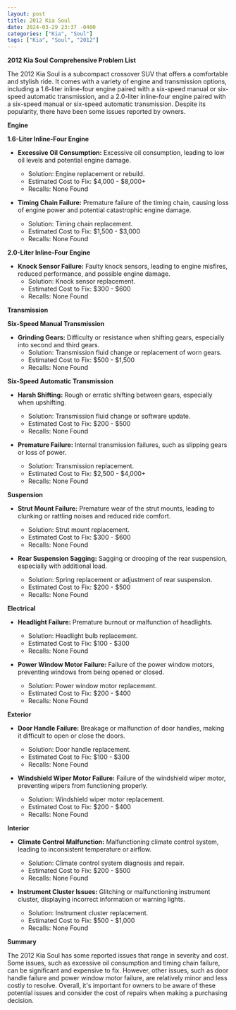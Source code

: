 ```yaml
---
layout: post
title: 2012 Kia Soul
date: 2024-03-29 23:37 -0400
categories: ["Kia", "Soul"]
tags: ["Kia", "Soul", "2012"]
---
```

**2012 Kia Soul Comprehensive Problem List**

The 2012 Kia Soul is a subcompact crossover SUV that offers a comfortable and stylish ride. It comes with a variety of engine and transmission options, including a 1.6-liter inline-four engine paired with a six-speed manual or six-speed automatic transmission, and a 2.0-liter inline-four engine paired with a six-speed manual or six-speed automatic transmission. Despite its popularity, there have been some issues reported by owners.

**Engine**

**1.6-Liter Inline-Four Engine**

* **Excessive Oil Consumption:** Excessive oil consumption, leading to low oil levels and potential engine damage.
    * Solution: Engine replacement or rebuild.
    * Estimated Cost to Fix: $4,000 - $8,000+
    * Recalls: None Found

* **Timing Chain Failure:** Premature failure of the timing chain, causing loss of engine power and potential catastrophic engine damage.
    * Solution: Timing chain replacement.
    * Estimated Cost to Fix: $1,500 - $3,000
    * Recalls: None Found

**2.0-Liter Inline-Four Engine**

* **Knock Sensor Failure:** Faulty knock sensors, leading to engine misfires, reduced performance, and possible engine damage.
    * Solution: Knock sensor replacement.
    * Estimated Cost to Fix: $300 - $600
    * Recalls: None Found

**Transmission**

**Six-Speed Manual Transmission**

* **Grinding Gears:** Difficulty or resistance when shifting gears, especially into second and third gears.
    * Solution: Transmission fluid change or replacement of worn gears.
    * Estimated Cost to Fix: $500 - $1,500
    * Recalls: None Found

**Six-Speed Automatic Transmission**

* **Harsh Shifting:** Rough or erratic shifting between gears, especially when upshifting.
    * Solution: Transmission fluid change or software update.
    * Estimated Cost to Fix: $200 - $500
    * Recalls: None Found

* **Premature Failure:** Internal transmission failures, such as slipping gears or loss of power.
    * Solution: Transmission replacement.
    * Estimated Cost to Fix: $2,500 - $4,000+
    * Recalls: None Found

**Suspension**

* **Strut Mount Failure:** Premature wear of the strut mounts, leading to clunking or rattling noises and reduced ride comfort.
    * Solution: Strut mount replacement.
    * Estimated Cost to Fix: $300 - $600
    * Recalls: None Found

* **Rear Suspension Sagging:** Sagging or drooping of the rear suspension, especially with additional load.
    * Solution: Spring replacement or adjustment of rear suspension.
    * Estimated Cost to Fix: $200 - $500
    * Recalls: None Found

**Electrical**

* **Headlight Failure:** Premature burnout or malfunction of headlights.
    * Solution: Headlight bulb replacement.
    * Estimated Cost to Fix: $100 - $300
    * Recalls: None Found

* **Power Window Motor Failure:** Failure of the power window motors, preventing windows from being opened or closed.
    * Solution: Power window motor replacement.
    * Estimated Cost to Fix: $200 - $400
    * Recalls: None Found

**Exterior**

* **Door Handle Failure:** Breakage or malfunction of door handles, making it difficult to open or close the doors.
    * Solution: Door handle replacement.
    * Estimated Cost to Fix: $100 - $300
    * Recalls: None Found

* **Windshield Wiper Motor Failure:** Failure of the windshield wiper motor, preventing wipers from functioning properly.
    * Solution: Windshield wiper motor replacement.
    * Estimated Cost to Fix: $200 - $400
    * Recalls: None Found

**Interior**

* **Climate Control Malfunction:** Malfunctioning climate control system, leading to inconsistent temperature or airflow.
    * Solution: Climate control system diagnosis and repair.
    * Estimated Cost to Fix: $200 - $500
    * Recalls: None Found

* **Instrument Cluster Issues:** Glitching or malfunctioning instrument cluster, displaying incorrect information or warning lights.
    * Solution: Instrument cluster replacement.
    * Estimated Cost to Fix: $500 - $1,000
    * Recalls: None Found

**Summary**

The 2012 Kia Soul has some reported issues that range in severity and cost. Some issues, such as excessive oil consumption and timing chain failure, can be significant and expensive to fix. However, other issues, such as door handle failure and power window motor failure, are relatively minor and less costly to resolve. Overall, it's important for owners to be aware of these potential issues and consider the cost of repairs when making a purchasing decision.
